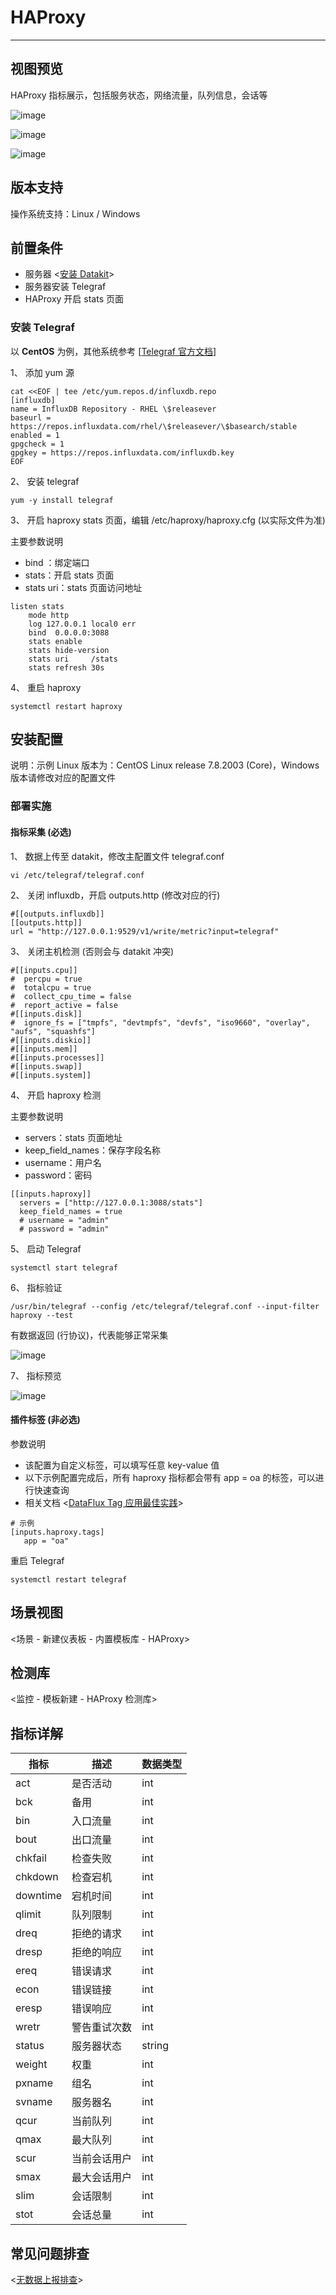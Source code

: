 
# HAProxy
---

## 视图预览

HAProxy 指标展示，包括服务状态，网络流量，队列信息，会话等

![image](../imgs/input-haproxy-1.png)

![image](../imgs/input-haproxy-2.png)

![image](../imgs/input-haproxy-3.png)

## 版本支持

操作系统支持：Linux / Windows 

## 前置条件

- 服务器 <[安装 Datakit](../../datakit/datakit-install.md)>
- 服务器安装 Telegraf
- HAProxy 开启 stats 页面

### 安装 Telegraf

以 **CentOS** 为例，其他系统参考 [[Telegraf 官方文档](https://docs.influxdata.com/telegraf/v1.19/introduction/installation/)]

1、 添加 yum 源

```
cat <<EOF | tee /etc/yum.repos.d/influxdb.repo
[influxdb]
name = InfluxDB Repository - RHEL \$releasever
baseurl = https://repos.influxdata.com/rhel/\$releasever/\$basearch/stable
enabled = 1
gpgcheck = 1
gpgkey = https://repos.influxdata.com/influxdb.key
EOF
```

2、 安装 telegraf

```
yum -y install telegraf
```

3、 开启 haproxy stats 页面，编辑 /etc/haproxy/haproxy.cfg (以实际文件为准)

主要参数说明

- bind ：绑定端口
- stats：开启 stats 页面
- stats uri：stats 页面访问地址

```
listen stats
    mode http
    log 127.0.0.1 local0 err
    bind  0.0.0.0:3088
    stats enable
    stats hide-version
    stats uri     /stats
    stats refresh 30s
```

4、 重启 haproxy

```
systemctl restart haproxy
```

## 安装配置

说明：示例 Linux 版本为：CentOS Linux release 7.8.2003 (Core)，Windows 版本请修改对应的配置文件

### 部署实施

#### 指标采集 (必选)

1、 数据上传至 datakit，修改主配置文件 telegraf.conf

```
vi /etc/telegraf/telegraf.conf
```

2、 关闭 influxdb，开启 outputs.http (修改对应的行)

```
#[[outputs.influxdb]]
[[outputs.http]]
url = "http://127.0.0.1:9529/v1/write/metric?input=telegraf"
```

3、 关闭主机检测 (否则会与 datakit 冲突)

```
#[[inputs.cpu]]
#  percpu = true
#  totalcpu = true
#  collect_cpu_time = false
#  report_active = false
#[[inputs.disk]]
#  ignore_fs = ["tmpfs", "devtmpfs", "devfs", "iso9660", "overlay", "aufs", "squashfs"]
#[[inputs.diskio]]
#[[inputs.mem]]
#[[inputs.processes]]
#[[inputs.swap]]
#[[inputs.system]]
```

4、 开启 haproxy 检测

主要参数说明

- servers：stats 页面地址
- keep_field_names：保存字段名称
- username：用户名
- password：密码

```
[[inputs.haproxy]]
  servers = ["http://127.0.0.1:3088/stats"]
  keep_field_names = true
  # username = "admin"
  # password = "admin"
```

5、 启动 Telegraf

```
systemctl start telegraf
```

6、 指标验证

```
/usr/bin/telegraf --config /etc/telegraf/telegraf.conf --input-filter haproxy --test
```

有数据返回 (行协议)，代表能够正常采集

![image](../imgs/input-haproxy-4.png)

7、 指标预览

![image](../imgs/input-haproxy-5.png)

#### 插件标签 (非必选)

参数说明

- 该配置为自定义标签，可以填写任意 key-value 值
- 以下示例配置完成后，所有 haproxy 指标都会带有 app = oa 的标签，可以进行快速查询
- 相关文档 <[DataFlux Tag 应用最佳实践](../../best-practices/insight/tag.md)>

```
# 示例
[inputs.haproxy.tags]
   app = "oa"
```

重启 Telegraf

```
systemctl restart telegraf
```

## 场景视图

<场景 - 新建仪表板 - 内置模板库 - HAProxy>

## 检测库

<监控 - 模板新建 - HAProxy 检测库>

## 指标详解

| 指标 | 描述 | 数据类型 |
| --- | --- | --- |
| act | 是否活动 | int |
| bck | 备用 | int |
| bin | 入口流量 | int |
| bout | 出口流量 | int |
| chkfail | 检查失败 | int |
| chkdown | 检查宕机 | int |
| downtime | 宕机时间 | int |
| qlimit | 队列限制 | int |
| dreq | 拒绝的请求 | int |
| dresp | 拒绝的响应 | int |
| ereq | 错误请求 | int |
| econ | 错误链接 | int |
| eresp | 错误响应 | int |
| wretr | 警告重试次数 | int |
| status | 服务器状态 | string |
| weight | 权重 | int |
| pxname | 组名 | int |
| svname | 服务器名 | int |
| qcur | 当前队列 | int |
| qmax | 最大队列 | int |
| scur | 当前会话用户 | int |
| smax | 最大会话用户 | int |
| slim | 会话限制 | int |
| stot | 会话总量 | int |

## 常见问题排查

<[无数据上报排查](../../datakit/why-no-data.md)>


